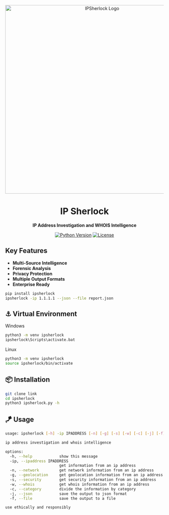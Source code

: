 <p align="center">
  <img src="assets/ipsherlock_banner.png" alt="IPSherlock Logo" width="600"/>
</p>

<h1 align="center">IP Sherlock</h1>

<p align="center">
  <strong>IP Address Investigation and WHOIS Intelligence</strong>
</p>

<div align="center">

[![Python Version](https://img.shields.io/badge/python-3.8%2B-blue)](https://www.python.org/)
[![License](https://img.shields.io/badge/license-Apache%202.0-green)](https://opensource.org/licenses/Apache-2.0)

</div>

## Key Features

- **Multi-Source Intelligence**
- **Forensic Analysis**
- **Privacy Protection**
- **Multiple Output Formats**
- **Enterprise Ready**

```bash
pip install ipsherlock
ipsherlock -ip 1.1.1.1 --json --file report.json
```

## ⚓ Virtual Environment
Windows
```bash
python3 -m venv ipsherlock
ipsherlock\Scripts\activate.bat
```
Linux
```bash
python3 -m venv ipsherlock
source ipsherlock/bin/activate
```

## 📦 Installation

```bash
git clone link
cd ipsherlock
python3 ipsherlock.py -h
```

## 🪁 Usage

```bash
usage: ipsherlock [-h] -ip IPADDRESS [-n] [-g] [-s] [-w] [-c] [-j] [-f]

ip address investigation and whois intelligence

options:
  -h, --help            show this message
  -ip, --ipaddress IPADDRESS
                        get information from an ip address
  -n, --network         get network information from an ip address
  -g, --geolocation     get geolocation information from an ip address
  -s, --security        get security information from an ip address
  -w, --whois           get whois information from an ip address
  -c, --category        divide the information by category
  -j, --json            save the output to json format
  -f, --file            save the output to a file

use ethically and responsibly
```
